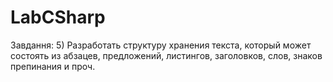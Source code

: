 # LabCSharp
Завдання: 5)	Разработать структуру хранения текста, который может состоять из абзацев, предложений, листингов, заголовков, слов, знаков препинания и проч. 
